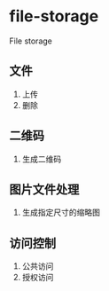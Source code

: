 # file-storage
File storage


## 文件
1. 上传
2. 删除

## 二维码
1. 生成二维码

## 图片文件处理
1. 生成指定尺寸的缩略图 

## 访问控制
1. 公共访问
2. 授权访问